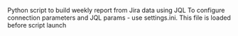 Python script to build weekly report from Jira data using JQL
To configure connection parameters and JQL params - use settings.ini. This file is loaded before script launch